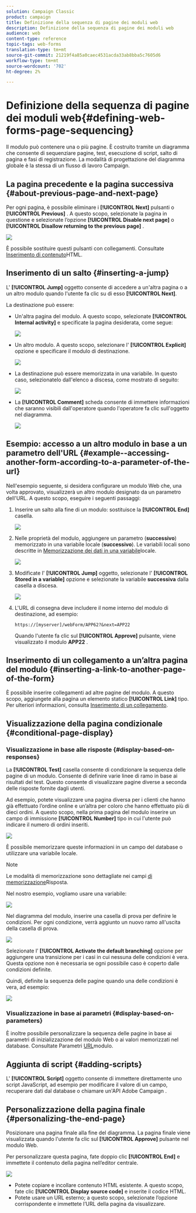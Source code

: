 ```yaml
---
solution: Campaign Classic
product: campaign
title: Definizione della sequenza di pagine dei moduli web
description: Definizione della sequenza di pagine dei moduli web
audience: web
content-type: reference
topic-tags: web-forms
translation-type: tm+mt
source-git-commit: 21219f4a85a0caec4531acda33ab8bba5c7605d6
workflow-type: tm+mt
source-wordcount: '702'
ht-degree: 2%

---
```



# Definizione della sequenza di pagine dei moduli web{#defining-web-forms-page-sequencing}

Il modulo può contenere una o più pagine. È costruito tramite un diagramma che consente di sequenziare pagine, test, esecuzione di script, salto di pagina e fasi di registrazione. La modalità di progettazione del diagramma globale è la stessa di un flusso di lavoro Campaign.

## La pagina precedente e la pagina successiva {#about-previous-page-and-next-page}

Per ogni pagina, è possibile eliminare i **[!UICONTROL Next]** pulsanti o **[!UICONTROL Previous]** . A questo scopo, selezionate la pagina in questione e selezionate l’opzione **[!UICONTROL Disable next page]** o **[!UICONTROL Disallow returning to the previous page]** .

![](assets/s_ncs_admin_survey_no_next_page.png)

È possibile sostituire questi pulsanti con collegamenti. Consultate [Inserimento di contenuto](../../web/using/static-elements-in-a-web-form.md#inserting-html-content)HTML.

## Inserimento di un salto {#inserting-a-jump}

L&#39; **[!UICONTROL Jump]** oggetto consente di accedere a un&#39;altra pagina o a un altro modulo quando l&#39;utente fa clic su di esso **[!UICONTROL Next]**.

La destinazione può essere:

* Un&#39;altra pagina del modulo. A questo scopo, selezionate **[!UICONTROL Internal activity]** e specificate la pagina desiderata, come segue:

   ![](assets/s_ncs_admin_jump_param1.png)

* Un altro modulo. A questo scopo, selezionare l&#39; **[!UICONTROL Explicit]** opzione e specificare il modulo di destinazione.

   ![](assets/s_ncs_admin_jump_param2.png)

* La destinazione può essere memorizzata in una variabile. In questo caso, selezionatelo dall&#39;elenco a discesa, come mostrato di seguito:

   ![](assets/s_ncs_admin_jump_param3.png)

* La **[!UICONTROL Comment]** scheda consente di immettere informazioni che saranno visibili dall&#39;operatore quando l&#39;operatore fa clic sull&#39;oggetto nel diagramma.

   ![](assets/s_ncs_admin_survey_jump_comment.png)

## Esempio: accesso a un altro modulo in base a un parametro dell&#39;URL {#example--accessing-another-form-according-to-a-parameter-of-the-url}

Nell&#39;esempio seguente, si desidera configurare un modulo Web che, una volta approvato, visualizzerà un altro modulo designato da un parametro dell&#39;URL. A questo scopo, eseguire i seguenti passaggi:

1. Inserire un salto alla fine di un modulo: sostituisce la **[!UICONTROL End]** casella.

   ![](assets/s_ncs_admin_survey_jump_sample1.png)

1. Nelle proprietà del modulo, aggiungere un parametro (**successivo**) memorizzato in una variabile locale (**successivo**). Le variabili locali sono descritte in [Memorizzazione dei dati in una variabile](../../web/using/web-forms-answers.md#storing-data-in-a-local-variable)locale.

   ![](assets/s_ncs_admin_survey_jump_sample2.png)

1. Modificate l&#39; **[!UICONTROL Jump]** oggetto, selezionate l&#39; **[!UICONTROL Stored in a variable]** opzione e selezionate la variabile **successiva** dalla casella a discesa.

   ![](assets/s_ncs_admin_survey_jump_sample3.png)

1. L&#39;URL di consegna deve includere il nome interno del modulo di destinazione, ad esempio:

   ```
   https://[myserver]/webForm/APP62?&next=APP22
   ```

   Quando l&#39;utente fa clic sul **[!UICONTROL Approve]** pulsante, viene visualizzato il modulo **APP22** .

## Inserimento di un collegamento a un’altra pagina del modulo {#inserting-a-link-to-another-page-of-the-form}

È possibile inserire collegamenti ad altre pagine del modulo. A questo scopo, aggiungete alla pagina un elemento statico **[!UICONTROL Link]** tipo. Per ulteriori informazioni, consulta [Inserimento di un collegamento](../../web/using/static-elements-in-a-web-form.md#inserting-a-link).

## Visualizzazione della pagina condizionale {#conditional-page-display}

### Visualizzazione in base alle risposte {#display-based-on-responses}

La **[!UICONTROL Test]** casella consente di condizionare la sequenza delle pagine di un modulo. Consente di definire varie linee di ramo in base ai risultati del test. Questo consente di visualizzare pagine diverse a seconda delle risposte fornite dagli utenti.

Ad esempio, potete visualizzare una pagina diversa per i clienti che hanno già effettuato l’ordine online e un’altra per coloro che hanno effettuato più di dieci ordini. A questo scopo, nella prima pagina del modulo inserire un campo di immissione **[!UICONTROL Number]** tipo in cui l&#39;utente può indicare il numero di ordini inseriti.

![](assets/s_ncs_admin_survey_test_ex0.png)

È possibile memorizzare queste informazioni in un campo del database o utilizzare una variabile locale.

>[!NOTE]
>
>Le modalità di memorizzazione sono dettagliate nei campi [di memorizzazione](../../web/using/web-forms-answers.md#response-storage-fields)Risposta.

Nel nostro esempio, vogliamo usare una variabile:

![](assets/s_ncs_admin_survey_test_ex1.png)

Nel diagramma del modulo, inserire una casella di prova per definire le condizioni. Per ogni condizione, verrà aggiunto un nuovo ramo all&#39;uscita della casella di prova.

![](assets/s_ncs_admin_survey_test_ex2.png)

Selezionate l’ **[!UICONTROL Activate the default branching]** opzione per aggiungere una transizione per i casi in cui nessuna delle condizioni è vera. Questa opzione non è necessaria se ogni possibile caso è coperto dalle condizioni definite.

Quindi, definite la sequenza delle pagine quando una delle condizioni è vera, ad esempio:

![](assets/s_ncs_admin_survey_test_ex3.png)

### Visualizzazione in base ai parametri {#display-based-on-parameters}

È inoltre possibile personalizzare la sequenza delle pagine in base ai parametri di inizializzazione del modulo Web o ai valori memorizzati nel database. Consultate Parametri [URL](../../web/using/defining-web-forms-properties.md#form-url-parameters)modulo.

## Aggiunta di script {#adding-scripts}

L&#39; **[!UICONTROL Script]** oggetto consente di immettere direttamente uno script JavaScript, ad esempio per modificare il valore di un campo, recuperare dati dal database o chiamare un&#39;API Adobe Campaign .

## Personalizzazione della pagina finale {#personalizing-the-end-page}

Posizionare una pagina finale alla fine del diagramma. La pagina finale viene visualizzata quando l&#39;utente fa clic sul **[!UICONTROL Approve]** pulsante nel modulo Web.

Per personalizzare questa pagina, fate doppio clic **[!UICONTROL End]** e immettete il contenuto della pagina nell’editor centrale.

![](assets/s_ncs_admin_survey_end_page_edit.png)

* Potete copiare e incollare contenuto HTML esistente. A questo scopo, fate clic **[!UICONTROL Display source code]** e inserite il codice HTML.
* Potete usare un URL esterno; a questo scopo, selezionate l’opzione corrispondente e immettete l’URL della pagina da visualizzare.

